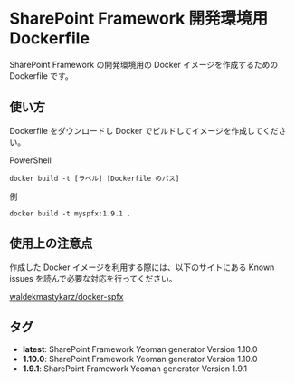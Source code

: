 # SharePoint Framework 開発環境用 Dockerfile
SharePoint Framework の開発環境用の Docker イメージを作成するための Dockerfile です。

## 使い方
Dockerfile をダウンロードし Docker でビルドしてイメージを作成してください。

PowerShell
```PowersShell
docker build -t [ラベル] [Dockerfile のパス]
```

例
```PowersShell
docker build -t myspfx:1.9.1 .
```

## 使用上の注意点
作成した Docker イメージを利用する際には、以下のサイトにある Known issues を読んで必要な対応を行ってください。

[waldekmastykarz/docker-spfx](https://github.com/waldekmastykarz/docker-spfx)

## タグ
- **latest**: SharePoint Framework Yeoman generator Version 1.10.0
- **1.10.0**: SharePoint Framework Yeoman generator Version 1.10.0
- **1.9.1**: SharePoint Framework Yeoman generator Version 1.9.1
